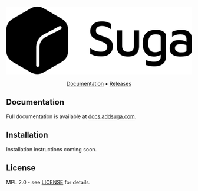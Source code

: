 <p align="center">
    <picture width="120">
      <source media="(prefers-color-scheme: dark)" srcset="docs/logo/suga-dark.svg">
      <source media="(prefers-color-scheme: light)" srcset="docs/logo/suga-light.svg">
      <img alt="Shows a black logo in light color mode and a white one in dark color mode." src="docs/logo/suga-light.svg">
    </picture>
</p>


<p align="center">
  <a href="https://docs.addsuga.com">Documentation</a> •
  <a href="https://github.com/nitrictech/suga/releases">Releases</a>
</p>

## Documentation

Full documentation is available at [docs.addsuga.com](https://docs.addsuga.com).

## Installation

Installation instructions coming soon.

## License

MPL 2.0 - see [LICENSE](LICENSE) for details.
